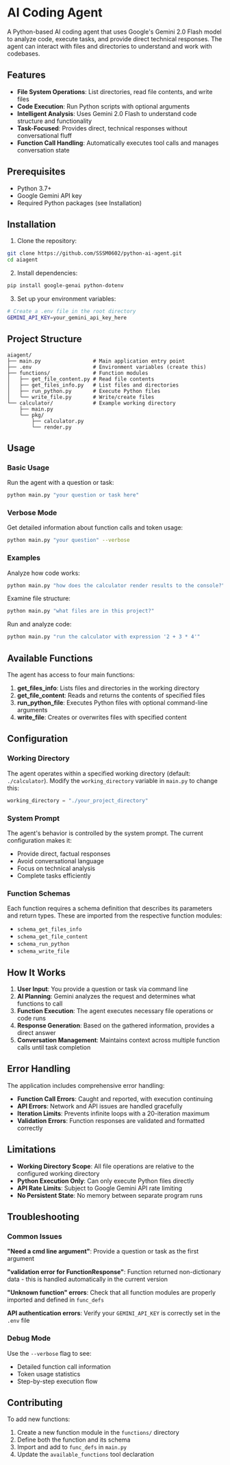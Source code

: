 # AI Coding Agent

A Python-based AI coding agent that uses Google's Gemini 2.0 Flash model to analyze code, execute tasks, and provide direct technical responses. The agent can interact with files and directories to understand and work with codebases.

## Features

- **File System Operations**: List directories, read file contents, and write files
- **Code Execution**: Run Python scripts with optional arguments
- **Intelligent Analysis**: Uses Gemini 2.0 Flash to understand code structure and functionality
- **Task-Focused**: Provides direct, technical responses without conversational fluff
- **Function Call Handling**: Automatically executes tool calls and manages conversation state

## Prerequisites

- Python 3.7+
- Google Gemini API key
- Required Python packages (see Installation)

## Installation

1. Clone the repository:
```bash
git clone https://github.com/SSSM0602/python-ai-agent.git
cd aiagent
```

2. Install dependencies:
```bash
pip install google-genai python-dotenv
```

3. Set up your environment variables:
```bash
# Create a .env file in the root directory
GEMINI_API_KEY=your_gemini_api_key_here
```

## Project Structure

```
aiagent/
├── main.py                 # Main application entry point
├── .env                    # Environment variables (create this)
├── functions/              # Function modules
│   ├── get_file_content.py # Read file contents
│   ├── get_files_info.py   # List files and directories
│   ├── run_python.py       # Execute Python files
│   └── write_file.py       # Write/create files
└── calculator/             # Example working directory
    ├── main.py
    └── pkg/
        ├── calculator.py
        └── render.py
```

## Usage

### Basic Usage

Run the agent with a question or task:

```bash
python main.py "your question or task here"
```

### Verbose Mode

Get detailed information about function calls and token usage:

```bash
python main.py "your question" --verbose
```

### Examples

Analyze how code works:
```bash
python main.py "how does the calculator render results to the console?"
```

Examine file structure:
```bash
python main.py "what files are in this project?"
```

Run and analyze code:
```bash
python main.py "run the calculator with expression '2 + 3 * 4'"
```

## Available Functions

The agent has access to four main functions:

1. **get_files_info**: Lists files and directories in the working directory
2. **get_file_content**: Reads and returns the contents of specified files
3. **run_python_file**: Executes Python files with optional command-line arguments
4. **write_file**: Creates or overwrites files with specified content

## Configuration

### Working Directory

The agent operates within a specified working directory (default: `./calculator`). Modify the `working_directory` variable in `main.py` to change this:

```python
working_directory = "./your_project_directory"
```

### System Prompt

The agent's behavior is controlled by the system prompt. The current configuration makes it:
- Provide direct, factual responses
- Avoid conversational language
- Focus on technical analysis
- Complete tasks efficiently

### Function Schemas

Each function requires a schema definition that describes its parameters and return types. These are imported from the respective function modules:

- `schema_get_files_info`
- `schema_get_file_content` 
- `schema_run_python`
- `schema_write_file`

## How It Works

1. **User Input**: You provide a question or task via command line
2. **AI Planning**: Gemini analyzes the request and determines what functions to call
3. **Function Execution**: The agent executes necessary file operations or code runs
4. **Response Generation**: Based on the gathered information, provides a direct answer
5. **Conversation Management**: Maintains context across multiple function calls until task completion

## Error Handling

The application includes comprehensive error handling:

- **Function Call Errors**: Caught and reported, with execution continuing
- **API Errors**: Network and API issues are handled gracefully  
- **Iteration Limits**: Prevents infinite loops with a 20-iteration maximum
- **Validation Errors**: Function responses are validated and formatted correctly

## Limitations

- **Working Directory Scope**: All file operations are relative to the configured working directory
- **Python Execution Only**: Can only execute Python files directly
- **API Rate Limits**: Subject to Google Gemini API rate limiting
- **No Persistent State**: No memory between separate program runs

## Troubleshooting

### Common Issues

**"Need a cmd line argument"**: Provide a question or task as the first argument

**"validation error for FunctionResponse"**: Function returned non-dictionary data - this is handled automatically in the current version

**"Unknown function" errors**: Check that all function modules are properly imported and defined in `func_defs`

**API authentication errors**: Verify your `GEMINI_API_KEY` is correctly set in the `.env` file

### Debug Mode

Use the `--verbose` flag to see:
- Detailed function call information
- Token usage statistics
- Step-by-step execution flow

## Contributing

To add new functions:

1. Create a new function module in the `functions/` directory
2. Define both the function and its schema
3. Import and add to `func_defs` in `main.py`
4. Update the `available_functions` tool declaration


